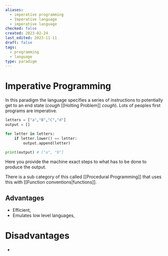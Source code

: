 ```yaml
---
aliases:
  - imperative programming
  - Imperative language
  - imperative language
checked: false
created: 2023-02-24
last_edited: 2023-11-11
draft: false
tags:
  - programming
  - language
type: paradigm
---
```

# Imperative Programming

In this paradigm the language specifies a series of instructions to potentially get to an end state (*cough* [[Holting Problem]] *cough*). Lots of peoples first programs are imperative.

```python
letters = ["a","B","C","d"]
output = []

for letter in letters:
	if letter.lower() == letter:
		output.append(letter)

print(output) # ["a", "b"]
```

Here you provide the machine exact steps to what has to be done to produce the output.

There is a sub category of this called [[Procedural Programming]] that uses this with [[Function conventions|functions]].

## Advantages

- Efficient,
- Emulates low level languages,

# Disadvantages

-
